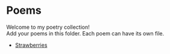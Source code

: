 # Poems

Welcome to my poetry collection!  
Add your poems in this folder. Each poem can have its own file.

<!-- List your poems here -->
- [Strawberries](Sindex.md)
